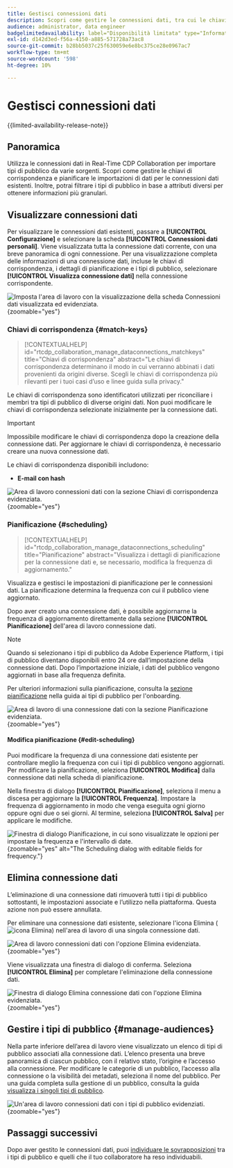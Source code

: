 ```yaml
---
title: Gestisci connessioni dati
description: Scopri come gestire le connessioni dati, tra cui le chiavi di corrispondenza, la pianificazione, i casi d’uso e il filtro del pubblico in Real-Time CDP Collaboration
audience: administrator, data engineer
badgelimitedavailability: label="Disponibilità limitata" type="Informative" url="https://helpx.adobe.com/legal/product-descriptions/real-time-customer-data-platform-collaboration.html newtab=true"
exl-id: d142d3ed-f56a-4150-a885-571728a73ac8
source-git-commit: b28bb5037c25f630059e6e8bc375ce28e0967ac7
workflow-type: tm+mt
source-wordcount: '598'
ht-degree: 10%

---
```


# Gestisci connessioni dati

{{limited-availability-release-note}}

## Panoramica

Utilizza le connessioni dati in Real-Time CDP Collaboration per importare tipi di pubblico da varie sorgenti. Scopri come gestire le chiavi di corrispondenza e pianificare le importazioni di dati per le connessioni dati esistenti. Inoltre, potrai filtrare i tipi di pubblico in base a attributi diversi per ottenere informazioni più granulari.

## Visualizzare connessioni dati

Per visualizzare le connessioni dati esistenti, passare a **[!UICONTROL Configurazione]** e selezionare la scheda **[!UICONTROL Connessioni dati personali]**. Viene visualizzata tutta la connessione dati corrente, con una breve panoramica di ogni connessione. Per una visualizzazione completa delle informazioni di una connessione dati, incluse le chiavi di corrispondenza, i dettagli di pianificazione e i tipi di pubblico, selezionare **[!UICONTROL Visualizza connessione dati]** nella connessione corrispondente.

![Imposta l&#39;area di lavoro con la visualizzazione della scheda Connessioni dati visualizzata ed evidenziata.](/help/assets/setup/manage-data-connection/my-data-connections.png){zoomable="yes"}

### Chiavi di corrispondenza {#match-keys}

>[!CONTEXTUALHELP]
>id="rtcdp_collaboration_manage_dataconnections_matchkeys"
>title="Chiavi di corrispondenza"
>abstract="Le chiavi di corrispondenza determinano il modo in cui verranno abbinati i dati provenienti da origini diverse. Scegli le chiavi di corrispondenza più rilevanti per i tuoi casi d’uso e linee guida sulla privacy."

Le chiavi di corrispondenza sono identificatori utilizzati per riconciliare i membri tra tipi di pubblico di diverse origini dati. Non puoi modificare le chiavi di corrispondenza selezionate inizialmente per la connessione dati.

>[!IMPORTANT]
> 
>Impossibile modificare le chiavi di corrispondenza dopo la creazione della connessione dati. Per aggiornare le chiavi di corrispondenza, è necessario creare una nuova connessione dati.

Le chiavi di corrispondenza disponibili includono:

- **E-mail con hash**

![Area di lavoro connessioni dati con la sezione Chiavi di corrispondenza evidenziata.](/help/assets/setup/manage-data-connection/view-data-connection-match-keys.png){zoomable="yes"}

### Pianificazione {#scheduling}

>[!CONTEXTUALHELP]
>id="rtcdp_collaboration_manage_dataconnections_scheduling"
>title="Pianificazione"
>abstract="Visualizza i dettagli di pianificazione per la connessione dati e, se necessario, modifica la frequenza di aggiornamento."

Visualizza e gestisci le impostazioni di pianificazione per le connessioni dati. La pianificazione determina la frequenza con cui il pubblico viene aggiornato.

Dopo aver creato una connessione dati, è possibile aggiornarne la frequenza di aggiornamento direttamente dalla sezione **[!UICONTROL Pianificazione]** dell&#39;area di lavoro connessione dati.

>[!NOTE]
>
>Quando si selezionano i tipi di pubblico da Adobe Experience Platform, i tipi di pubblico diventano disponibili entro 24 ore dall’impostazione della connessione dati. Dopo l’importazione iniziale, i dati del pubblico vengono aggiornati in base alla frequenza definita.

Per ulteriori informazioni sulla pianificazione, consulta la [sezione pianificazione](/help/guide/setup/onboard-audiences.md#schedule) nella guida ai tipi di pubblico per l&#39;onboarding.

![Area di lavoro di una connessione dati con la sezione Pianificazione evidenziata.](/help/assets/setup/manage-data-connection/view-data-connection-scheduling.png){zoomable="yes"}

#### Modifica pianificazione {#edit-scheduling}

Puoi modificare la frequenza di una connessione dati esistente per controllare meglio la frequenza con cui i tipi di pubblico vengono aggiornati. Per modificare la pianificazione, seleziona **[!UICONTROL Modifica]** dalla connessione dati nella scheda di pianificazione.

Nella finestra di dialogo **[!UICONTROL Pianificazione]**, seleziona il menu a discesa per aggiornare la **[!UICONTROL Frequenza]**. Impostare la frequenza di aggiornamento in modo che venga eseguita ogni giorno oppure ogni due o sei giorni. Al termine, seleziona **[!UICONTROL Salva]** per applicare le modifiche.

![Finestra di dialogo Pianificazione, in cui sono visualizzate le opzioni per impostare la frequenza e l&#39;intervallo di date.](../../assets/setup/manage-data-connection/scheduling-dialog.png){zoomable="yes" alt="The Scheduling dialog with editable fields for frequency."}

## Elimina connessione dati

L’eliminazione di una connessione dati rimuoverà tutti i tipi di pubblico sottostanti, le impostazioni associate e l’utilizzo nella piattaforma. Questa azione non può essere annullata.

Per eliminare una connessione dati esistente, selezionare l&#39;icona Elimina (![icona Elimina](/help/assets/common/delete.svg)) nell&#39;area di lavoro di una singola connessione dati.

![Area di lavoro connessioni dati con l&#39;opzione Elimina evidenziata.](/help/assets/setup/manage-data-connection/delete-data-connection.png){zoomable="yes"}

Viene visualizzata una finestra di dialogo di conferma. Seleziona **[!UICONTROL Elimina]** per completare l&#39;eliminazione della connessione dati.

![Finestra di dialogo Elimina connessione dati con l&#39;opzione Elimina evidenziata.](/help/assets/setup/manage-data-connection/delete-data-connection-confirm.png){zoomable="yes"}

## Gestire i tipi di pubblico {#manage-audiences}

Nella parte inferiore dell’area di lavoro viene visualizzato un elenco di tipi di pubblico associati alla connessione dati. L’elenco presenta una breve panoramica di ciascun pubblico, con il relativo stato, l’origine e l’accesso alla connessione. Per modificare le categorie di un pubblico, l’accesso alla connessione o la visibilità dei metadati, seleziona il nome del pubblico. Per una guida completa sulla gestione di un pubblico, consulta la guida [visualizza i singoli tipi di pubblico](./onboard-audiences.md#view-individual-audiences).

![Un&#39;area di lavoro connessioni dati con i tipi di pubblico evidenziati.](/help/assets/setup/manage-data-connection/view-data-connection-manage-audiences.png){zoomable="yes"}

## Passaggi successivi

Dopo aver gestito le connessioni dati, puoi [individuare le sovrapposizioni](/help/guide/collaborate/discover.md) tra i tipi di pubblico e quelli che il tuo collaboratore ha reso individuabili.
